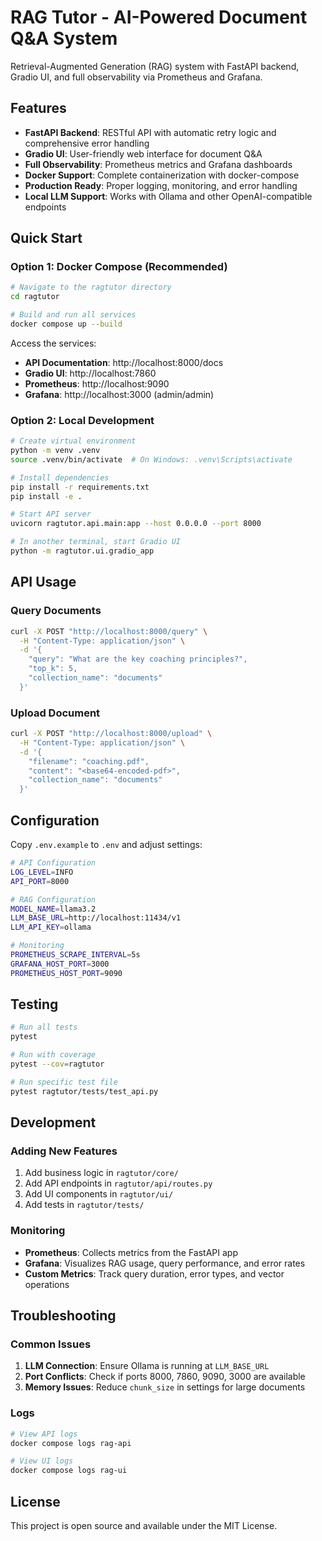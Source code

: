 # RAG Tutor - AI-Powered Document Q&A System

Retrieval-Augmented Generation (RAG) system with FastAPI backend, Gradio UI, and full observability via Prometheus and Grafana.

## Features

- **FastAPI Backend**: RESTful API with automatic retry logic and comprehensive error handling
- **Gradio UI**: User-friendly web interface for document Q&A
- **Full Observability**: Prometheus metrics and Grafana dashboards
- **Docker Support**: Complete containerization with docker-compose
- **Production Ready**: Proper logging, monitoring, and error handling
- **Local LLM Support**: Works with Ollama and other OpenAI-compatible endpoints

## Quick Start

### Option 1: Docker Compose (Recommended)
```bash
# Navigate to the ragtutor directory
cd ragtutor

# Build and run all services
docker compose up --build
```

Access the services:
- **API Documentation**: http://localhost:8000/docs
- **Gradio UI**: http://localhost:7860
- **Prometheus**: http://localhost:9090
- **Grafana**: http://localhost:3000 (admin/admin)

### Option 2: Local Development
```bash
# Create virtual environment
python -m venv .venv
source .venv/bin/activate  # On Windows: .venv\Scripts\activate

# Install dependencies
pip install -r requirements.txt
pip install -e .

# Start API server
uvicorn ragtutor.api.main:app --host 0.0.0.0 --port 8000

# In another terminal, start Gradio UI
python -m ragtutor.ui.gradio_app
```

## API Usage

### Query Documents
```bash
curl -X POST "http://localhost:8000/query" \
  -H "Content-Type: application/json" \
  -d '{
    "query": "What are the key coaching principles?",
    "top_k": 5,
    "collection_name": "documents"
  }'
```

### Upload Document
```bash
curl -X POST "http://localhost:8000/upload" \
  -H "Content-Type: application/json" \
  -d '{
    "filename": "coaching.pdf",
    "content": "<base64-encoded-pdf>",
    "collection_name": "documents"
  }'
```

## Configuration

Copy `.env.example` to `.env` and adjust settings:

```bash
# API Configuration
LOG_LEVEL=INFO
API_PORT=8000

# RAG Configuration
MODEL_NAME=llama3.2
LLM_BASE_URL=http://localhost:11434/v1
LLM_API_KEY=ollama

# Monitoring
PROMETHEUS_SCRAPE_INTERVAL=5s
GRAFANA_HOST_PORT=3000
PROMETHEUS_HOST_PORT=9090
```

## Testing

```bash
# Run all tests
pytest

# Run with coverage
pytest --cov=ragtutor

# Run specific test file
pytest ragtutor/tests/test_api.py
```

## Development

### Adding New Features
1. Add business logic in `ragtutor/core/`
2. Add API endpoints in `ragtutor/api/routes.py`
3. Add UI components in `ragtutor/ui/`
4. Add tests in `ragtutor/tests/`

### Monitoring
- **Prometheus**: Collects metrics from the FastAPI app
- **Grafana**: Visualizes RAG usage, query performance, and error rates
- **Custom Metrics**: Track query duration, error types, and vector operations

## Troubleshooting

### Common Issues
1. **LLM Connection**: Ensure Ollama is running at `LLM_BASE_URL`
2. **Port Conflicts**: Check if ports 8000, 7860, 9090, 3000 are available
3. **Memory Issues**: Reduce `chunk_size` in settings for large documents

### Logs
```bash
# View API logs
docker compose logs rag-api

# View UI logs  
docker compose logs rag-ui
```

## License

This project is open source and available under the MIT License.
